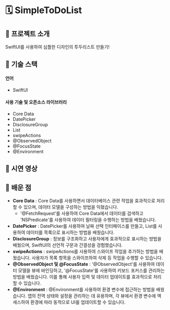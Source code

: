 # 🗓️ SimpleToDoList

## 👐 프로젝트 소개
<p align="justify">
  SwiftUI를 사용하여 심플한 디자인의 투두리스트 만들기!
</p>

## 🚀 기술 스택

#### 언어
* SwiftUI
#### 사용 기술 및 오픈소스 라이브러리
* Core Data
* DatePicker
* DisclosureGroup
* List
* swipeActions
* @ObservedObject
* @FocusState
* @Environment

## 🚀 시연 영상


## 🤩 배운 점
* **Core Data** : Core Data를 사용하면서 데이터베이스 관련 작업을 효과적으로 처리할 수 있으며, 데이터 모델을 구성하는 방법을 익혔습니다.
  * '@FetchRequest'를 사용하여 Core Data에서 데이터를 검색하고 'NSPredicate'를 사용하여 데이터 필터링을 수행하는 방법을 배웠습니다.
* **DatePicker** : DatePicker를 사용하여 날짜 선택 인터페이스를 만들고, List를 사용하여 데이터를 목록으로 표시하는 방법을 배웠습니다.
* **DisclosureGroup** : 정보를 구조화하고 사용자에게 효과적으로 표시하는 방법을 배웠으며, SwiftUI의 선언적 구문과 간결성을 겅험했습니다.
* **swipeActions** : swipeActions를 사용하여 스와이프 작업을 추가하는 방법을 배웠습니다. 사용자가 목록 항목을 스와이프하여 삭제 등 작업을 수행할 수 있습니다.
* **@ObservedObject 및 @FocusState** : '@ObservedObject'를 사용하여 데이터 모델을 뷰에 바인딩하고, '@FocusState'를 사용하여 키보드 포커스를 관리하는 방법을 배웠습니다. 이를 통해 사용자 입력 및 데이터 업데이트를 효과적으로 처리할 수 있습니다.
* **@Environment** : @Environment를 사용하여 환경 변수에 접근하는 방법을 배웠습니다. 앱의 전역 상태와 설정을 관리하는 데 유용하며, 각 뷰에서 환경 변수에 액세스하여 환경에 따라 동적으로 UI를 업데이트할 수 있습니다.
